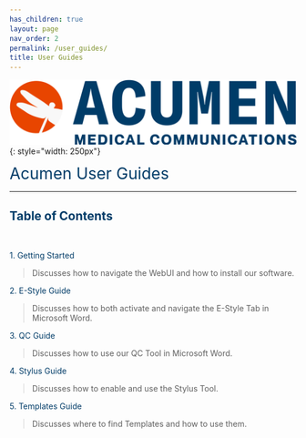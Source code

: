 ```yaml
---
has_children: true
layout: page
nav_order: 2
permalink: /user_guides/
title: User Guides
---
```


![image](/assets/images/logo.jpg){: style="width: 250px"}

<span style="color:#003C68; font-size: 28px">Acumen User Guides</span>

---

## <span style="color:#003C68">Table of Contents</span>

<br>

<span style="color:#003C68">1. Getting Started</span>     

>Discusses how to navigate the WebUI and how to install our software.

<span style="color:#003C68">2. E-Style Guide</span> 

>Discusses how to both activate and navigate the E-Style Tab in Microsoft Word.

<span style="color:#003C68">3. QC Guide</span> 

>Discusses how to use our QC Tool in Microsoft Word.

<span style="color:#003C68">4. Stylus Guide</span> 

>Discusses how to enable and use the Stylus Tool.

<span style="color:#003C68">5. Templates Guide</span> 

>Discusses where to find Templates and how to use them.